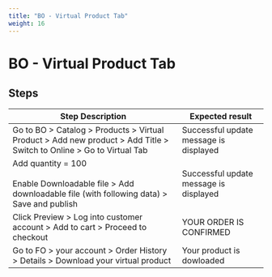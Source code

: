 ```yaml
---
title: "BO - Virtual Product Tab"
weight: 16
---
```


# BO - Virtual Product Tab
## Steps
| Step Description | Expected result |
| ----- | ----- |
| Go to BO > Catalog > Products > Virtual Product > Add new product > Add Title > Switch to Online > Go to Virtual Tab | Successful update message is displayed |
| Add quantity = 100<br><br>Enable Downloadable file > Add downloadable file (with following data) > Save and publish | Successful update message is displayed |
| Click Preview > Log into customer account > Add to cart > Proceed to checkout | YOUR ORDER IS CONFIRMED |
| Go to FO > your account > Order History > Details > Download your virtual product | Your product is dowloaded |
